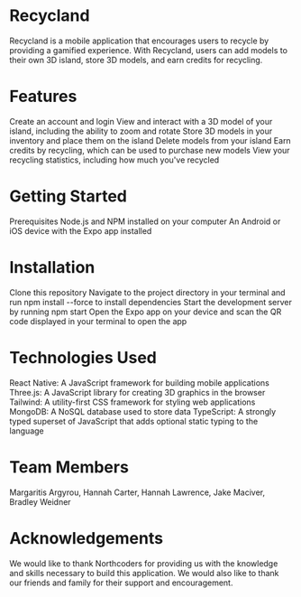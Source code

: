 
# Recycland
Recycland is a mobile application that encourages users to recycle by providing a gamified experience. With Recycland, users can add models to their own 3D island, store 3D models, and earn credits for recycling.

# Features
Create an account and login
View and interact with a 3D model of your island, including the ability to zoom and rotate
Store 3D models in your inventory and place them on the island
Delete models from your island
Earn credits by recycling, which can be used to purchase new models
View your recycling statistics, including how much you've recycled

# Getting Started
Prerequisites
Node.js and NPM installed on your computer
An Android or iOS device with the Expo app installed

# Installation
Clone this repository
Navigate to the project directory in your terminal and run npm install --force to install dependencies
Start the development server by running npm start
Open the Expo app on your device and scan the QR code displayed in your terminal to open the app

# Technologies Used
React Native: A JavaScript framework for building mobile applications
Three.js: A JavaScript library for creating 3D graphics in the browser
Tailwind: A utility-first CSS framework for styling web applications
MongoDB: A NoSQL database used to store data
TypeScript: A strongly typed superset of JavaScript that adds optional static typing to the language

# Team Members
Margaritis Argyrou, 
Hannah Carter, 
Hannah Lawrence, 
Jake Maciver, 
Bradley Weidner

# Acknowledgements
We would like to thank Northcoders for providing us with the knowledge and skills necessary to build this application. We would also like to thank our friends and family for their support and encouragement.
